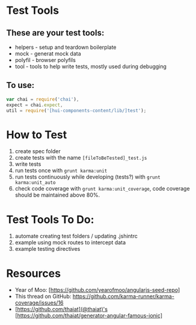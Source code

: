 # Test Tools

## These are your test tools:

* helpers - setup and teardown boilerplate
* mock - generat mock data
* polyfil - browser polyfils
* tool - tools to help write tests, mostly used during debugging

## To use:

````javascript
var chai = require('chai'),
expect = chai.expect,
util = require('[hui-components-content/lib/]test');
````
 

# How to Test
1. create spec folder
1. create tests with the name `[fileToBeTested]_test.js`
1. write tests
1. run tests once with `grunt karma:unit`
1. run tests continuously while developing (tests?) with `grunt karma:unit_auto`
1. check code coverage with `grunt karma:unit_coverage`, code coverage should be maintained above 80%.

# Test Tools To Do:
1. automate creating test folders / updating .jshintrc
1. example using mock routes to intercept data
1. example testing directives

# Resources
* Year of Moo: [https://github.com/yearofmoo/angularjs-seed-repo]
* This thread on GitHub: https://github.com/karma-runner/karma-coverage/issues/16
* [https://github.com/thaiat](@thaiat)'s [https://github.com/thaiat/generator-angular-famous-ionic]
